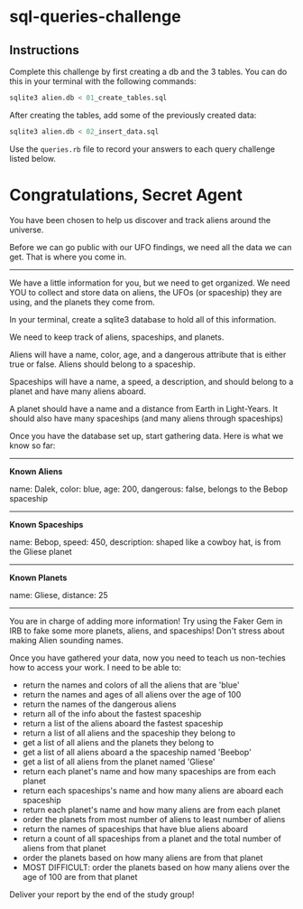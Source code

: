 # sql-queries-challenge

## Instructions

Complete this challenge by first creating a db and the 3 tables. You can do this in your terminal with the following commands: 

```sql
sqlite3 alien.db < 01_create_tables.sql
```

After creating the tables, add some of the previously created data: 
```sql
sqlite3 alien.db < 02_insert_data.sql
```

Use the `queries.rb` file to record your answers to each query challenge listed below. 

# Congratulations, Secret Agent


You have been chosen to help us discover and track aliens around the universe.

Before we can go public with our UFO findings, we need all the data we can get. That is where you come in. 

---

We have a little information for you, but we need to get organized. We need YOU to collect and store data on aliens, the UFOs (or spaceship) they are using, and the planets they come from.

In your terminal, create a sqlite3 database to hold all of this information.

We need to keep track of aliens, spaceships, and planets. 

Aliens will have a name, color, age, and a dangerous attribute that is either true or false. Aliens should belong to a spaceship.

Spaceships will have a name, a speed, a description, and should belong to a planet and have many aliens aboard.

A planet should have a name and a distance from Earth in Light-Years. It should also have many spaceships (and many aliens through spaceships)


Once you have the database set up, start gathering data. Here is what we know so far:

---

**Known Aliens**

name: Dalek, color: blue, age: 200, dangerous: false, belongs to the Bebop spaceship

---

**Known Spaceships**

name: Bebop, speed: 450, description: shaped like a cowboy hat, is from the Gliese planet

---

**Known Planets**

name: Gliese, distance: 25

---

You are in charge of adding more information! Try using the Faker Gem in IRB to fake some more planets, aliens, and spaceships! Don't stress about making Alien sounding names.


Once you have gathered your data, now you need to teach us non-techies how to access your work. I need to be able to:

- return the names and colors of all the aliens that are 'blue'
- return the names and ages of all aliens over the age of 100
- return the names of the dangerous aliens
- return all of the info about the fastest spaceship
- return a list of the aliens aboard the fastest spaceship
- return a list of all aliens and the spaceship they belong to
- get a list of all aliens and the planets they belong to 
- get a list of all aliens aboard a the spaceship named 'Beebop'  
- get a list of all aliens from the planet named 'Gliese'
- return each planet's name and how many spaceships are from each planet
- return each spaceships's name and how many aliens are aboard each spaceship    
- return each planet's name and how many aliens are from each planet  
- order the planets from most number of aliens to least number of aliens
- return the names of spaceships that have blue aliens aboard
- return a count of all spaceships from a planet and the total number of aliens from that planet
- order the planets based on how many aliens are from that planet
- MOST DIFFICULT: order the planets based on how many aliens over the age of 100 are from that planet


Deliver your report by the end of the study group!